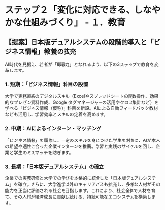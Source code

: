 # ステップ２「変化に対応できる、しなやかな仕組みづくり」 - １．教育

## 【提案】日本版デュアルシステムの段階的導入と「ビジネス情報」教養の拡充

AI時代を見据え、若者が「即戦力」となれるよう、以下の3ステップで教育を変革します。

### 1. 短期：「ビジネス情報」科目の設置
大学で実務直結のデジタルスキル（Excelやスプレッドシートの関数操作、効果的なプレゼン資料作成、Google タグマネージャーの活用やクロス集計など）を学べる「ビジネス情報（仮称）」科目を新設。AIによる自動フィードバック教材なども活用し、学習効率とスキルの定着を高めます。

### 2. 中期：AIによるインターン・マッチング
「ビジネス情報」を履修し、一定のスキルを身につけた学生を対象に、AIが本人の希望や適性に合った企業インターンを推薦。学習と実践のサイクルを回し、企業と学生のミスマッチを防ぎます。

### 3. 長期：「日本版デュアルシステム」の確立
企業での実務研修と大学での学びを本格的に統合した「日本版デュアルシステム」を確立。さらに、大学進学以外のキャリアパスも拡充し、多様な人材がその能力を正当に評価される社会を目指します。これにより、社会全体で人材を育て、その人材が経済成長に貢献し続ける、持続可能なエコシステムを構築します。